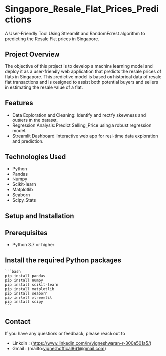 # Singapore_Resale_Flat_Prices_Predictions
A User-Friendly Tool Using Streamlit and RandomForest algorithm to predicting the Resale Flat prices in Singapore.

## Project Overview
The objective of this project is to develop a machine learning model and deploy it as a user-friendly web application that predicts the resale prices of flats in Singapore. This predictive model is based on historical data of resale flat transactions and is designed to assist both potential buyers and sellers in estimating the resale value of a flat.

## Features
- Data Exploration and Cleaning: Identify and rectify skewness and outliers in the dataset.
- Regression Analysis: Predict Selling_Price using a robust regression model.
- Streamlit Dashboard: Interactive web app for real-time data exploration and prediction.

## Technologies Used
- Python
- Pandas
- Numpy
- Scikit-learn
- Matplotlib
- Seaborn
- Scipy_Stats

## Setup and Installation
## Prerequisites
- Python 3.7 or higher

## Install the required Python packages

    ```bash
    pip install pandas
    pip install numpy
    pip install scikit-learn
    pip install matplotlib
    pip install seaborn
    pip install streamlit
    pip install scipy
    ```
## Contact

If you have any questions or feedback, please reach out to 

- Linkdin : (https://www.linkedin.com/in/vigneshwaran-r-300a501a5/)
- Gmail : (mailto:vigneshoffical861@gmail.com)


